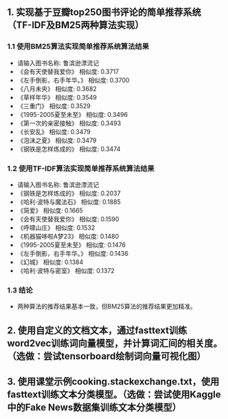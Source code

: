 ## 1. 实现基于豆瓣top250图书评论的简单推荐系统（TF-IDF及BM25两种算法实现）

### 1.1 使用BM25算法实现简单推荐系统算法结果
- 请输入图书名称: 鲁滨逊漂流记
- 《会有天使替我爱你》 相似度: 0.3717
- 《左手倒影，右手年华。》 相似度: 0.3700
- 《八月未央》 相似度: 0.3682
- 《草样年华》 相似度: 0.3549
- 《三重门》 相似度: 0.3529
- 《1995-2005夏至未至》 相似度: 0.3496
- 《第一次的亲密接触》 相似度: 0.3493
- 《长安乱》 相似度: 0.3479
- 《泡沫之夏》 相似度: 0.3479
- 《钢铁是怎样炼成的》 相似度: 0.3474

### 1.2 使用TF-IDF算法实现简单推荐系统算法结果
- 请输入图书名称: 鲁滨逊漂流记
- 《钢铁是怎样炼成的》 相似度: 0.2037
- 《哈利·波特与魔法石》 相似度: 0.1885
- 《简爱》 相似度: 0.1665
- 《会有天使替我爱你》 相似度: 0.1590
- 《呼啸山庄》 相似度: 0.1532
- 《机器猫哆啦A梦23》 相似度: 0.1480
- 《1995-2005夏至未至》 相似度: 0.1476
- 《左手倒影，右手年华。》 相似度: 0.1436
- 《幻城》 相似度: 0.1384
- 《哈利·波特与密室》 相似度: 0.1372

### 1.3 结论
- 两种算法的推荐结果基本一致，但BM25算法的推荐结果更加精准。

## 2. 使用自定义的文档文本，通过fasttext训练word2vec训练词向量模型，并计算词汇间的相关度。（选做：尝试tensorboard绘制词向量可视化图）

## 3. 使用课堂示例cooking.stackexchange.txt，使用fasttext训练文本分类模型。（选做：尝试使用Kaggle中的Fake News数据集训练文本分类模型）


   
